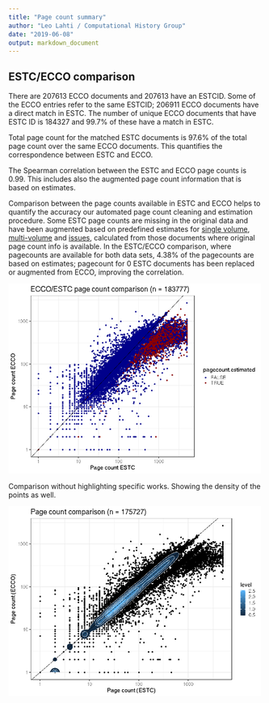 ```yaml
---
title: "Page count summary"
author: "Leo Lahti / Computational History Group"
date: "2019-06-08"
output: markdown_document
---
```



## ESTC/ECCO comparison



There are 207613 ECCO documents and 207613 have an ESTCID. Some of the ECCO entries refer to the same ESTCID; 206911 ECCO documents have a direct match in ESTC. The number of unique ECCO documents that have ESTC ID  is 184327 and 99.7% of these have a match in ESTC.

Total page count for the matched ESTC documents is 97.6% of the total page count over the same ECCO documents. This quantifies the correspondence between ESTC and ECCO.

The Spearman correlation between the ESTC and ECCO page counts is 0.99. This includes also the augmented page count information that is based on estimates.


Comparison between the page counts available in ESTC and ECCO helps to quantify the accuracy our automated page count cleaning and estimation procedure. Some ESTC page counts are missing in the original data and have been augmented based on predefined estimates for [single volume](mean_pagecounts_singlevol.csv), [multi-volume](mean_pagecounts_multivol.csv) and [issues](mean_pagecounts_issue.csv), calculated from those documents where original page count info is available. In the ESTC/ECCO comparison, where pagecounts are available for both data sets, 4.38% of the pagecounts are based on estimates; pagecount for 0 ESTC documents has been replaced or augmented from ECCO, improving the correlation.


<img src="figure/ecco2-1.png" title="plot of chunk ecco2" alt="plot of chunk ecco2" width="500px" />






Comparison without highlighting specific works. Showing the density of the points as well.

<img src="figure/ecco3-1.png" title="plot of chunk ecco3" alt="plot of chunk ecco3" width="500px" />



